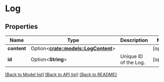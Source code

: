 # Log

## Properties

Name | Type | Description | Notes
------------ | ------------- | ------------- | -------------
**content** | Option<[**crate::models::LogContent**](Log_content.md)> |  | [optional]
**id** | Option<**String**> | Unique ID of the Log. | [optional]

[[Back to Model list]](../README.md#documentation-for-models) [[Back to API list]](../README.md#documentation-for-api-endpoints) [[Back to README]](../README.md)


